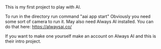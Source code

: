 This is my first project to play with AI.

To run in the directory run command "aai app start"
Obviously you need some sort of camera to run it.
May also need Always AI installed. You can do that here: https://alwaysai.co/

If you want to make one yourself make an account on Always AI and this is their intro project.
